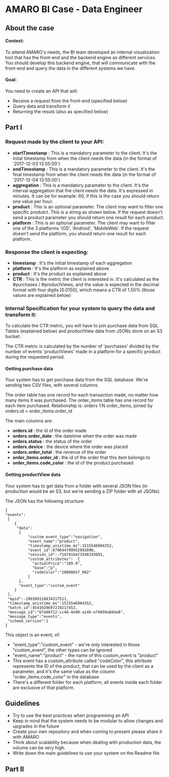 # AMARO BI Case - Data Engineer

## About the case

#### Context:
To attend AMARO's needs, the BI team developed an internal visualization tool that has the front-end and the backend engine as different services. You should develop this backend engine, that will communicate with the front-end and query the data in the different systems we have.

#### Goal:
You need to create an API that will:
 * Receive a request from the front-end (specified below)
 * Query data and transform it 
 * Returning the resuts (also as specified below)

## Part I

### Request made by the client to your API:
 * __startTimestamp__ : This is a mandatory parameter to the client. It's the inital timestamp from when the client needs the data (in the format of '2017-12-03 13:55:00')
 * __endTimestamp__ : This is a mandatory parameter to the client. It's the final timestamp from when the client needs the data (in the format of '2017-12-04 13:55:00')
 * __aggregation__ : This is a mandatory parameter to the client. It's the interval aggregation that the client needs the data. It's expressed in minutes. It can be for example: 60, if this is the case you should return one value per hour.
 * __product__ : This is an optional parameter. The client may want to filter one specific produtct. This is a string as shown below. If the request doesn't send a product parameter you should return one result for each product.
 * __platform__ : This is an optional parameter. The client may want to filter one of the 3 platforms 'iOS', 'Android', 'MobileWeb'. If the request doesn't send the platform, you should return one result for each platform.

### Response the client is expecting:
 * __timestamp__ : It's the initial timestamp of each aggregation
 * __platform__ : It's the platform as explained above
 * __product__ : It's the product as explained above
 * __CTR__ : This is the metric the client is interested in. It's calculated as the #purchases / #productViews, and the value is expected in the decimal format with four digits [0.0150], which means a CTR of 1.50% (those values are explained below)
 
### Internal Specification for your system to query the data and transform it:

To calculate the CTR metric, you will have to join purchase data from SQL Tables (explained below) and productView data from JSONs store on an S3 bucket.

The CTR metric is calculated by the number of 'purchases' divided by the number of events 'productViews' made in a platform for a specific product during the requested period.

#### Getting purchase data
Your system has to get purchase data from the SQL database. We're sending two CSV files, with several columns.

The order table has one record for each transaction made, no matter how many items it was purchased.
The order_items table has one record for each item purchased.
Relationship is: orders 1:N order_items, joined by orders.id = order_items.order_id

The main columns are:
 * __orders.id__ : the id of the order made
 * __orders.order_date__ : the datetime when the order was made
 * __orders.status__ : the status of the order
 * __orders.device__ : the device where the order was placed
 * __orders.order_total__ : the revenue of the order
 * __order_items.order_id__ : the id of the order that this item belongs to
 * __order_items.code_color__ : the id of the product purchased

#### Getting productView data
Your system has to get data from a folder with several JSON files (in production would be an S3, but we're sending a ZIP folder with all JSONs).

The JSON has the following structure:

```
{
"events":
 [
    {
     "data": 
      {
          "custom_event_type":"navigation",
          "event_name":"product",
          "timestamp_unixtime_ms":1515546904352,
          "event_id":679644799952992890,
          "session_id":-7147916473548193691,
          "custom_attributes":  {
            "actualPrice":"189.9",
            "base":"p",
            "codeColor":"20008657_002"
          }
      },
      "event_type":"custom_event"
    }
 ],
 "mpid":-196509116834317511,
 "timestamp_unixtime_ms":1515546904352,
 "batch_id":4541028697219217452,
 "message_id":"67a98f22-cc4d-4e90-a14b-e74899a88da8",
 "message_type":"events",
 "schema_version":1
}
```

This object is an event, of:
 * "event_type":"custom_event"  - we're only interested in those "custom_event", the other types can be ignored
 * "event_name":"product" - the name of this custom_event is "product" 
 * This event has a custom_attribute called "codeColor", this attribute represents the ID of the product, that can be used by the client as a parameter, and it's the same value as the column "order_items.code_color" in the database
 * There's a different folder for each platform, all events inside each folder are exclusive of that platform.

## Guidelines
 * Try to use the best practices when programming an API
 * Keep in mind that the system needs to be modular to allow changes and upgrades in the future
 * Create your own repository and when coming to present please share it with AMARO
 * Think about scalability because when dealing with production data, the volume can be very high.
 * Write down the main guidelines to use your system on the Readme file.

## Part II
